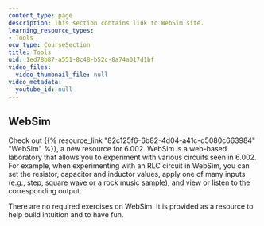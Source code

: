 ```yaml
---
content_type: page
description: This section contains link to WebSim site.
learning_resource_types:
- Tools
ocw_type: CourseSection
title: Tools
uid: 1ed78b87-a551-8c48-b52c-8a74a017d1bf
video_files:
  video_thumbnail_file: null
video_metadata:
  youtube_id: null
---
```


WebSim
------

Check out {{% resource_link "82c125f6-6b82-4d04-a41c-d5080c663984" "WebSim" %}}, a new resource for 6.002. WebSim is a web-based laboratory that allows you to experiment with various circuits seen in 6.002. For example, when experimenting with an RLC circuit in WebSim, you can set the resistor, capacitor and inductor values, apply one of many inputs (e.g., step, square wave or a rock music sample), and view or listen to the corresponding output.

There are no required exercises on WebSim. It is provided as a resource to help build intuition and to have fun.